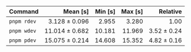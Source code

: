 | Command | Mean [s] | Min [s] | Max [s] | Relative |
|:---|---:|---:|---:|---:|
| `pnpm rdev` | 3.128 ± 0.096 | 2.955 | 3.280 | 1.00 |
| `pnpm wdev` | 11.014 ± 0.682 | 10.181 | 11.969 | 3.52 ± 0.24 |
| `pnpm pdev` | 15.075 ± 0.214 | 14.608 | 15.352 | 4.82 ± 0.16 |
